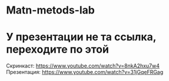 # Matn-metods-lab
# У презентации не та ссылка, переходите по этой
Скринкаст: https://www.youtube.com/watch?v=8nkA2hxu7w4
Презентация: https://www.youtube.com/watch?v=31jGqeFRGag
